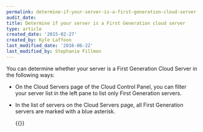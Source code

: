 ```yaml
---
permalink: determine-if-your-server-is-a-first-generation-cloud-server
audit_date:
title: Determine if your server is a First Generation cloud server
type: article
created_date: '2015-02-27'
created_by: Kyle Laffoon
last_modified_date: '2016-06-22'
last_modified_by: Stephanie Fillmon
---
```


You can determine whether your server is a First Generation Cloud Server
in the following ways:

-   On the Cloud Servers page of the Cloud Control Panel, you can filter
    your server list in the left pane to list only First Generation
    servers.

-   In the list of servers on the Cloud Servers page, all First
    Generation servers are marked with a blue asterisk.

    {{<image src="1stvs2ndgenserversa.png" alt="" title="">}}
